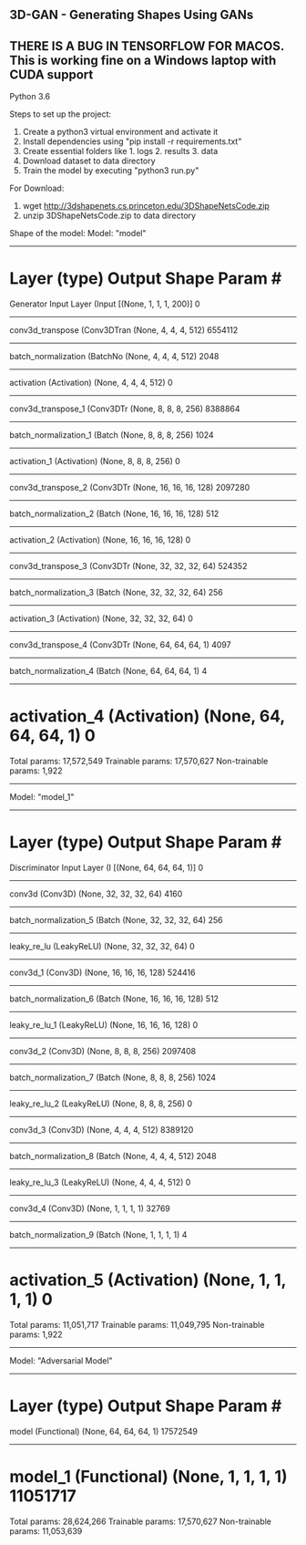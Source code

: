 ## 3D-GAN - Generating Shapes Using GANs
## THERE IS A BUG IN TENSORFLOW FOR MACOS. This is working fine on a Windows laptop with CUDA support

Python 3.6

Steps to set up the project:
1. Create a python3 virtual environment and activate it
2. Install dependencies using "pip install -r requirements.txt"
3. Create essential folders like 1. logs 2. results 3. data
4. Download dataset to data directory
5. Train the model by executing "python3 run.py"

For Download:
1. wget http://3dshapenets.cs.princeton.edu/3DShapeNetsCode.zip
2. unzip 3DShapeNetsCode.zip to data directory

Shape of the model:
Model: "model"
_________________________________________________________________
Layer (type)                 Output Shape              Param #   
=================================================================
Generator Input Layer (Input [(None, 1, 1, 1, 200)]    0         
_________________________________________________________________
conv3d_transpose (Conv3DTran (None, 4, 4, 4, 512)      6554112   
_________________________________________________________________
batch_normalization (BatchNo (None, 4, 4, 4, 512)      2048      
_________________________________________________________________
activation (Activation)      (None, 4, 4, 4, 512)      0         
_________________________________________________________________
conv3d_transpose_1 (Conv3DTr (None, 8, 8, 8, 256)      8388864   
_________________________________________________________________
batch_normalization_1 (Batch (None, 8, 8, 8, 256)      1024      
_________________________________________________________________
activation_1 (Activation)    (None, 8, 8, 8, 256)      0         
_________________________________________________________________
conv3d_transpose_2 (Conv3DTr (None, 16, 16, 16, 128)   2097280   
_________________________________________________________________
batch_normalization_2 (Batch (None, 16, 16, 16, 128)   512       
_________________________________________________________________
activation_2 (Activation)    (None, 16, 16, 16, 128)   0         
_________________________________________________________________
conv3d_transpose_3 (Conv3DTr (None, 32, 32, 32, 64)    524352    
_________________________________________________________________
batch_normalization_3 (Batch (None, 32, 32, 32, 64)    256       
_________________________________________________________________
activation_3 (Activation)    (None, 32, 32, 32, 64)    0         
_________________________________________________________________
conv3d_transpose_4 (Conv3DTr (None, 64, 64, 64, 1)     4097      
_________________________________________________________________
batch_normalization_4 (Batch (None, 64, 64, 64, 1)     4         
_________________________________________________________________
activation_4 (Activation)    (None, 64, 64, 64, 1)     0         
=================================================================
Total params: 17,572,549
Trainable params: 17,570,627
Non-trainable params: 1,922
_________________________________________________________________
Model: "model_1"
_________________________________________________________________
Layer (type)                 Output Shape              Param #   
=================================================================
Discriminator Input Layer (I [(None, 64, 64, 64, 1)]   0         
_________________________________________________________________
conv3d (Conv3D)              (None, 32, 32, 32, 64)    4160      
_________________________________________________________________
batch_normalization_5 (Batch (None, 32, 32, 32, 64)    256       
_________________________________________________________________
leaky_re_lu (LeakyReLU)      (None, 32, 32, 32, 64)    0         
_________________________________________________________________
conv3d_1 (Conv3D)            (None, 16, 16, 16, 128)   524416    
_________________________________________________________________
batch_normalization_6 (Batch (None, 16, 16, 16, 128)   512       
_________________________________________________________________
leaky_re_lu_1 (LeakyReLU)    (None, 16, 16, 16, 128)   0         
_________________________________________________________________
conv3d_2 (Conv3D)            (None, 8, 8, 8, 256)      2097408   
_________________________________________________________________
batch_normalization_7 (Batch (None, 8, 8, 8, 256)      1024      
_________________________________________________________________
leaky_re_lu_2 (LeakyReLU)    (None, 8, 8, 8, 256)      0         
_________________________________________________________________
conv3d_3 (Conv3D)            (None, 4, 4, 4, 512)      8389120   
_________________________________________________________________
batch_normalization_8 (Batch (None, 4, 4, 4, 512)      2048      
_________________________________________________________________
leaky_re_lu_3 (LeakyReLU)    (None, 4, 4, 4, 512)      0         
_________________________________________________________________
conv3d_4 (Conv3D)            (None, 1, 1, 1, 1)        32769     
_________________________________________________________________
batch_normalization_9 (Batch (None, 1, 1, 1, 1)        4         
_________________________________________________________________
activation_5 (Activation)    (None, 1, 1, 1, 1)        0         
=================================================================
Total params: 11,051,717
Trainable params: 11,049,795
Non-trainable params: 1,922
_________________________________________________________________
Model: "Adversarial Model"
_________________________________________________________________
Layer (type)                 Output Shape              Param #   
=================================================================
model (Functional)           (None, 64, 64, 64, 1)     17572549  
_________________________________________________________________
model_1 (Functional)         (None, 1, 1, 1, 1)        11051717  
=================================================================
Total params: 28,624,266
Trainable params: 17,570,627
Non-trainable params: 11,053,639